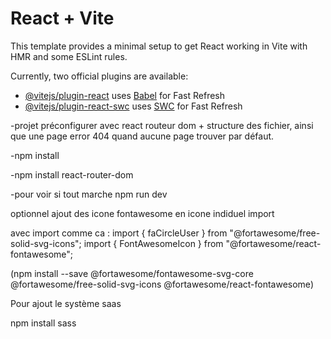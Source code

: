 # React + Vite

This template provides a minimal setup to get React working in Vite with HMR and some ESLint rules.

Currently, two official plugins are available:

- [@vitejs/plugin-react](https://github.com/vitejs/vite-plugin-react/blob/main/packages/plugin-react/README.md) uses [Babel](https://babeljs.io/) for Fast Refresh
- [@vitejs/plugin-react-swc](https://github.com/vitejs/vite-plugin-react-swc) uses [SWC](https://swc.rs/) for Fast Refresh

-projet préconfigurer avec react routeur dom + structure des fichier, ainsi que une page error 404 quand aucune page trouver par défaut.

-npm install

-npm install react-router-dom

-pour voir si tout marche npm run dev

optionnel ajout des icone fontawesome
en icone indiduel import
<FontAwesomeIcon icon={faCircleUser} />

avec import comme ca :
import { faCircleUser } from "@fortawesome/free-solid-svg-icons";
import { FontAwesomeIcon } from "@fortawesome/react-fontawesome";

(npm install --save @fortawesome/fontawesome-svg-core @fortawesome/free-solid-svg-icons @fortawesome/react-fontawesome)

Pour ajout le système saas

npm install sass
